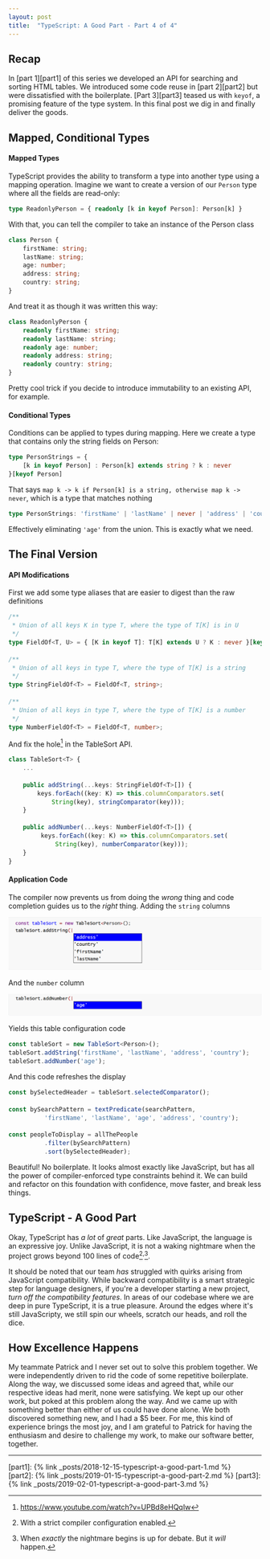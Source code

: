 ```yaml
---
layout: post
title:  "TypeScript: A Good Part - Part 4 of 4"
---
```

## Recap

In [part 1][part1] of this series we developed an API for searching and sorting HTML tables. We introduced some code reuse in [part 2][part2] but were dissatisfied with the boilerplate. [Part 3][part3] teased us with `keyof`, a promising feature of the type system. In this final post we dig in and finally deliver the goods.

## Mapped, Conditional Types

#### Mapped Types

TypeScript provides the ability to transform a type into another type using a mapping operation. Imagine we want to create a version of our `Person` type where all the fields are read-only:

```typescript
type ReadonlyPerson = { readonly [k in keyof Person]: Person[k] }
```

With that, you can tell the compiler to take an instance of the Person class

```typescript
class Person {
    firstName: string;
    lastName: string;
    age: number;
    address: string;
    country: string;
}
```

And treat it as though it was written this way:

```typescript
class ReadonlyPerson {
    readonly firstName: string;
    readonly lastName: string;
    readonly age: number;
    readonly address: string;
    readonly country: string;
}
```

Pretty cool trick if you decide to introduce immutability to an existing API, for example.

#### Conditional Types

Conditions can be applied to types during mapping. Here we create a type that contains only the string fields on Person:

```typescript
type PersonStrings = { 
    [k in keyof Person] : Person[k] extends string ? k : never 
}[keyof Person]
```
That says `map k -> k if Person[k] is a string, otherwise map k -> never`, which is a type that matches nothing

```typescript
type PersonStrings: 'firstName' | 'lastName' | never | 'address' | 'country'
```
Effectively eliminating `'age'` from the union. This is exactly what we need.

## The Final Version

#### API Modifications

First we add some type aliases that are easier to digest than the raw definitions 

```typescript
/**
 * Union of all keys K in type T, where the type of T[K] is in U
 */
type FieldOf<T, U> = { [K in keyof T]: T[K] extends U ? K : never }[keyof T];

/**
 * Union of all keys in type T, where the type of T[K] is a string
 */
type StringFieldOf<T> = FieldOf<T, string>;

/**
 * Union of all keys in type T, where the type of T[K] is a number
 */
type NumberFieldOf<T> = FieldOf<T, number>;
```

And fix the hole[^1] in the TableSort API. 

```typescript
class TableSort<T> {
    ...
    
    public addString(...keys: StringFieldOf<T>[]) {
        keys.forEach((key: K) => this.columnComparators.set(
            String(key), stringComparator(key)));
    }
    
    public addNumber(...keys: NumberFieldOf<T>[]) {
         keys.forEach((key: K) => this.columnComparators.set(
             String(key), numberComparator(key)));
    }
}
```

#### Application Code

The compiler now prevents us from doing the *wrong* thing and code completion guides us to the *right* thing. Adding the `string` columns

![Image of Code Completion Example][cc-string-field-names]

And the `number` column

![Image of Code Completion Example-2][cc-number-field-names]

Yields this table configuration code

```typescript
const tableSort = new TableSort<Person>();
tableSort.addString('firstName', 'lastName', 'address', 'country');
tableSort.addNumber('age');
```

And this code refreshes the display

```typescript
const bySelectedHeader = tableSort.selectedComparator();

const bySearchPattern = textPredicate(searchPattern, 
          'firstName', 'lastName', 'age', 'address', 'country');

const peopleToDisplay = allThePeople
          .filter(bySearchPattern)
          .sort(bySelectedHeader);
```

Beautiful! No boilerplate. It looks almost exactly like JavaScript, but has all the power of compiler-enforced type constraints behind it. We can build and refactor on this foundation with confidence, move faster, and break less things.

## TypeScript - A Good Part

Okay, TypeScript has *a lot* of *great* parts. Like JavaScript, the language is an expressive joy. Unlike JavaScript, it is not a waking nightmare when the project grows beyond 100 lines of code[^2]<sup>,</sup>[^3]. 

It should be noted that our team *has* struggled with quirks arising from JavaScript compatibility. While backward compatibility is a smart strategic step for language designers, if you're a developer starting a new project, *turn off the compatibility features*. In areas of our codebase where we are deep in pure TypeScript, it is a true pleasure. Around the edges where it's still JavaScripty, we still spin our wheels, scratch our heads, and roll the dice.

## How Excellence Happens

My teammate Patrick and I never set out to solve this problem together. We were independently driven to rid the code of some repetitive boilerplate. Along the way, we discussed some ideas and agreed that, while our respective ideas had merit, none were satisfying. We kept up our other work, but poked at this problem along the way. And we came up with something better than either of us could have done alone. We both discovered something new, and I had a $5 beer. For me, this kind of experience brings the most joy, and I am grateful to Patrick for having the enthusiasm and desire to challenge my work, to make our software better, together. 

---

[^1]: https://www.youtube.com/watch?v=UPBd8eHQqIw
[^2]: With a strict compiler configuration enabled.
[^3]: When *exactly* the nightmare begins is up for debate. But it *will* happen.

[cc-string-field-names]: /assets/string-field-names.png
[cc-number-field-names]: /assets/number-field-names.png

[part1]: {% link _posts/2018-12-15-typescript-a-good-part-1.md %}	
[part2]: {% link _posts/2019-01-15-typescript-a-good-part-2.md %}
[part3]: {% link _posts/2019-02-01-typescript-a-good-part-3.md %}
